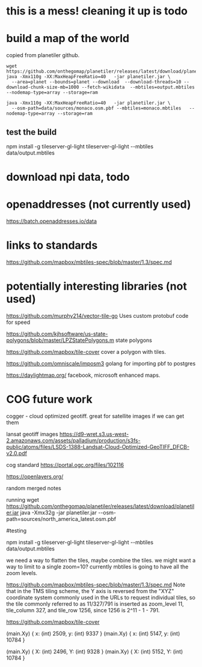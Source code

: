 
# this is a mess! cleaning it up is todo

# build a map of the world 

copied from planetiler github.

```
wget https://github.com/onthegomap/planetiler/releases/latest/download/planetiler.jar
java -Xmx110g -XX:MaxHeapFreeRatio=40   -jar planetiler.jar \
  --area=planet --bounds=planet --download  --download-threads=10 --download-chunk-size-mb=1000 --fetch-wikidata  --mbtiles=output.mbtiles   --nodemap-type=array --storage=ram 

java -Xmx110g -XX:MaxHeapFreeRatio=40   -jar planetiler.jar \
  --osm-path=data/sources/monaco.osm.pbf --mbtiles=monaco.mbtiles   --nodemap-type=array --storage=ram 

```

## test the build 
npm install -g tileserver-gl-light
tileserver-gl-light --mbtiles data/output.mbtiles


# download npi data, todo




# openaddresses (not currently used)
https://batch.openaddresses.io/data

# links to standards
https://github.com/mapbox/mbtiles-spec/blob/master/1.3/spec.md


# potentially interesting libraries (not used)
https://github.com/murphy214/vector-tile-go
Uses custom protobuf code for speed

https://github.com/kjhsoftware/us-state-polygons/blob/master/LPZStatePolygons.m
state polygons

https://github.com/mapbox/tile-cover
cover a polygon with tiles.

https://github.com/omniscale/imposm3
golang for importing pbf to postgres

https://daylightmap.org/
facebook, microsoft enhanced maps.


# COG future work
cogger - cloud optimized geotiff. great for satellite images if we can get them

lansat geotiff images
https://d9-wret.s3.us-west-2.amazonaws.com/assets/palladium/production/s3fs-public/atoms/files/LSDS-1388-Landsat-Cloud-Optimized-GeoTIFF_DFCB-v2.0.pdf

cog standard
https://portal.ogc.org/files/102116

https://openlayers.org/


random merged notes

running
wget https://github.com/onthegomap/planetiler/releases/latest/download/planetiler.jar
java -Xmx32g -jar planetiler.jar --osm-path=sources/north_america_latest.osm.pbf

#testing

npm install -g tileserver-gl-light
tileserver-gl-light --mbtiles data/output.mbtiles

we need a way to flatten the tiles, maybe combine the tiles.
we might want a way to limit to a single zoom=10?
currently mbtiles is going to have all the zoom levels.

https://github.com/mapbox/mbtiles-spec/blob/master/1.3/spec.md
Note that in the TMS tiling scheme, the Y axis is reversed from the "XYZ" coordinate system commonly used in the URLs to request individual tiles, so the tile commonly referred to as 11/327/791 is inserted as zoom_level 11, tile_column 327, and tile_row 1256, since 1256 is 2^11 - 1 - 791.

https://github.com/mapbox/tile-cover

(main.Xy) {
 x: (int) 2509,
 y: (int) 9337
}
(main.Xy) {
 x: (int) 5147,
 y: (int) 10784
}

(main.Xy) {
 X: (int) 2496,
 Y: (int) 9328
}
(main.Xy) {
 X: (int) 5152,
 Y: (int) 10784
}